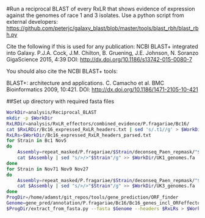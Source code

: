 #Run a reciprocal BLAST of every RxLR that shows evidence of expression against the genomes of race 1 and 3 isolates. Use a python script from external developers: https://github.com/peterjc/galaxy_blast/blob/master/tools/blast_rbh/blast_rbh.py

Cite the following if this is used for any publication:
NCBI BLAST+ integrated into Galaxy. P.J.A. Cock, J.M. Chilton, B. Gruening, J.E. Johnson, N. Soranzo GigaScience 2015, 4:39 DOI: http://dx.doi.org/10.1186/s13742-015-0080-7

You should also cite the NCBI BLAST+ tools:

BLAST+: architecture and applications. C. Camacho et al. BMC Bioinformatics 2009, 10:421. DOI: http://dx.doi.org/10.1186/1471-2105-10-421

##Set up directory with required fasta files

```bash
WorkDir=analysis/Reciprocal_BLAST
mkdir -p $WorkDir
RxLRDir=analysis/RxLR_effectors/combined_evidence/P.fragariae/Bc16/
cat $RxLRDir/Bc16_expressed_RxLR_headers.txt | sed 's/.t1//g' > $WorkDir/Bc16_expressed_RxLR_headers_parsed.txt
RxLRs=$WorkDir/Bc16_expressed_RxLR_headers_parsed.txt
for Strain in Bc1 Nov5
do
    Assembly=repeat_masked/P.fragariae/$Strain/deconseq_Paen_repmask/"$Strain"_contigs_unmasked.fa
    cat $Assembly | sed "s/>/>"$Strain"/g" >> $WorkDir/UK1_genomes.fa
done
for Strain in Nov71 Nov9 Nov27
do
    Assembly=repeat_masked/P.fragariae/$Strain/deconseq_Paen_repmask/"$Strain"_contigs_unmasked.fa
    cat $Assembly | sed "s/>/>"$Strain"/g" >> $WorkDir/UK3_genomes.fa
done
ProgDir=/home/adamst/git_repos/tools/gene_prediction/ORF_finder
Genome=gene_pred/annotation/P.fragariae/Bc16/Bc16_genes_incl_ORFeffectors.gene.fasta
$ProgDir/extract_from_fasta.py --fasta $Genome --headers $RxLRs > $WorkDir/Bc16_expressed_RxLR.fa
```

